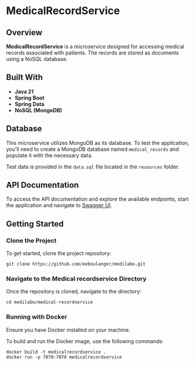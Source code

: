 # MedicalRecordService

## Overview

**MedicalRecordService** is a microservice designed for accessing medical records associated with patients. The records
are stored as documents using a NoSQL database.

## Built With

- **Java 21**
- **Spring Boot**
- **Spring Data**
- **NoSQL (MongoDB)**

## Database

This microservice utilizes MongoDB as its database. To test the application, you'll need to create a MongoDB database
named `medical_records` and populate it with the necessary data.

Test data is provided in the `data.sql` file located in the `resources` folder.

## API Documentation

To access the API documentation and explore the available endpoints, start the application and navigate
to [Swagger UI](http://localhost:7070/swagger-ui/index.html).

## Getting Started

### Clone the Project

To get started, clone the project repository:

    git clone https://github.com/eeboulanger/medilabo.git

### Navigate to the Medical recordservice Directory

Once the repository is cloned, navigate to the directory:

    cd medilabo/medical-recordservice

### Running with Docker

Ensure you have Docker installed on your machine.

To build and run the Docker image, use the following commands:

    docker build -t medicalrecordservice .
    docker run -p 7070:7070 medicalrecordservice
